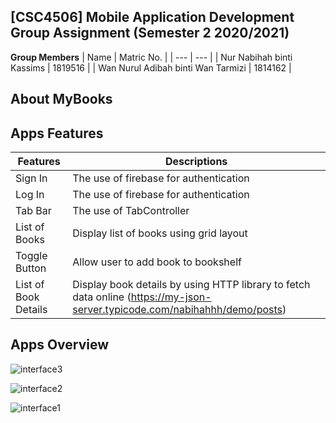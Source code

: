 ## [CSC4506] Mobile Application Development Group Assignment (Semester 2 2020/2021)
  
 **Group Members**
| Name | Matric No. |
| --- | --- |
| Nur Nabihah binti Kassims | 1819516 |
| Wan Nurul Adibah binti Wan Tarmizi | 1814162 |


## About MyBooks


## Apps Features

| Features | Descriptions |
| --- | --- |
| Sign In | The use of firebase for authentication |
| Log In | The use of firebase for authentication |
| Tab Bar | The use of TabController |
| List of Books | Display list of books using grid layout |
| Toggle Button | Allow user to add book to bookshelf |
| List of Book Details | Display book details by using HTTP library to fetch data online (https://my-json-server.typicode.com/nabihahhh/demo/posts) |


## Apps Overview

![interface3](https://user-images.githubusercontent.com/35028821/123841383-0f23b780-d942-11eb-9ce6-16820d5f5974.PNG)

![interface2](https://user-images.githubusercontent.com/35028821/123841422-1d71d380-d942-11eb-95ef-f34f0e11b855.PNG)

![interface1](https://user-images.githubusercontent.com/35028821/123842082-f4057780-d942-11eb-9c6c-79f18b1a69f6.PNG)





